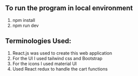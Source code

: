 ## To run the program in local environment
1. npm install
2. npm run dev


## Terminologies Used:
1. React.js was used to create this web application
2. For the UI I used tailwind css and Bootstrap
3. For the icons I used material UI
4. Used React redux to handle the cart functions
